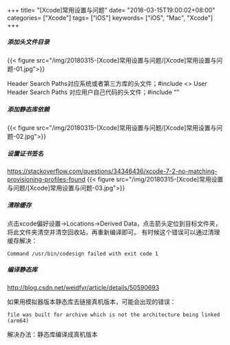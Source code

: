 +++
title= "[Xcode]常用设置与问题"
date= "2018-03-15T19:00:02+08:00"
categories= ["Xcode"]
tags= ["iOS"]
keywords= ["iOS", "Mac", "Xcode"]
+++

##### 添加头文件目录
{{< figure src="/img/20180315-[Xcode]常用设置与问题/[Xcode]常用设置与问题-01.jpg">}}

Header Search Paths对应系统或者第三方库的头文件；#include <>
User Header Search Paths 对应用户自己代码的头文件；#include “”

##### 添加静态库依赖
{{< figure src="/img/20180315-[Xcode]常用设置与问题/[Xcode]常用设置与问题-02.jpg">}}


##### 设置证书签名
https://stackoverflow.com/questions/34346436/xcode-7-2-no-matching-provisioning-profiles-found
{{< figure src="/img/20180315-[Xcode]常用设置与问题/[Xcode]常用设置与问题-03.jpg">}}

##### 清除缓存
点击xcode偏好设置->Locations->Derived Data，点击箭头定位到目标文件夹，将此文件夹清空并清空回收站，再重新编译即可。
有时候这个错误可以通过清理缓存解决：

	Command /usr/bin/codesign failed with exit code 1

##### 编译静态库
http://blog.csdn.net/weidfyr/article/details/50590693

如果用模拟器版本静态库去链接真机版本，可能会出现的错误：

	file was built for archive which is not the architecture being linked (arm64)

解决办法：静态库编译成真机版本

